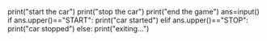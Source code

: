 print("start the car")
print("stop the car")
print("end the game")
ans=input()
if ans.upper()=="START":
     print("car started")
elif ans.upper()=="STOP":
    print("car stopped")
else:
    print("exiting...")
